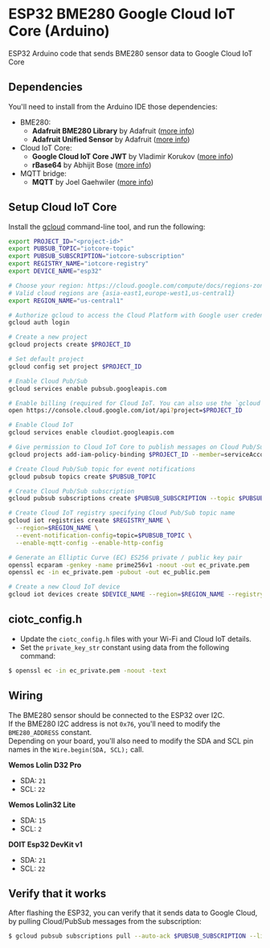 # ESP32 BME280 Google Cloud IoT Core (Arduino)

ESP32 Arduino code that sends BME280 sensor data to Google Cloud IoT Core

## Dependencies

You'll need to install from the Arduino IDE those dependencies:

- BME280:
  - **Adafruit BME280 Library** by Adafruit ([more info](https://github.com/adafruit/Adafruit_BME280_Library))
  - **Adafruit Unified Sensor** by Adafruit ([more info](https://github.com/adafruit/Adafruit_Sensor))
- Cloud IoT Core:
  - **Google Cloud IoT Core JWT** by Vladimir Korukov ([more info](https://github.com/GoogleCloudPlatform/google-cloud-iot-arduino))
  - **rBase64** by Abhijit Bose ([more info](https://github.com/boseji/rBASE64))
- MQTT bridge:
  - **MQTT** by Joel Gaehwiler ([more info](https://github.com/256dpi/arduino-mqtt))


## Setup Cloud IoT Core

Install the [gcloud](https://cloud.google.com/sdk/gcloud/) command-line tool, and run the following:

```sh
export PROJECT_ID="<project-id>"
export PUBSUB_TOPIC="iotcore-topic"
export PUBSUB_SUBSCRIPTION="iotcore-subscription"
export REGISTRY_NAME="iotcore-registry"
export DEVICE_NAME="esp32"

# Choose your region: https://cloud.google.com/compute/docs/regions-zones/
# Valid cloud regions are {asia-east1,europe-west1,us-central1}
export REGION_NAME="us-central1"

# Authorize gcloud to access the Cloud Platform with Google user credentials
gcloud auth login

# Create a new project
gcloud projects create $PROJECT_ID

# Set default project
gcloud config set project $PROJECT_ID

# Enable Cloud Pub/Sub
gcloud services enable pubsub.googleapis.com

# Enable billing (required for Cloud IoT. You can also use the `gcloud beta billing` CLI)
open https://console.cloud.google.com/iot/api?project=$PROJECT_ID

# Enable Cloud IoT
gcloud services enable cloudiot.googleapis.com

# Give permission to Cloud IoT Core to publish messages on Cloud Pub/Sub
gcloud projects add-iam-policy-binding $PROJECT_ID --member=serviceAccount:cloud-iot@system.gserviceaccount.com --role=roles/pubsub.publisher

# Create Cloud Pub/Sub topic for event notifications
gcloud pubsub topics create $PUBSUB_TOPIC

# Create Cloud Pub/Sub subscription
gcloud pubsub subscriptions create $PUBSUB_SUBSCRIPTION --topic $PUBSUB_TOPIC

# Create Cloud IoT registry specifying Cloud Pub/Sub topic name
gcloud iot registries create $REGISTRY_NAME \
  --region=$REGION_NAME \
  --event-notification-config=topic=$PUBSUB_TOPIC \
  --enable-mqtt-config --enable-http-config

# Generate an Elliptic Curve (EC) ES256 private / public key pair
openssl ecparam -genkey -name prime256v1 -noout -out ec_private.pem
openssl ec -in ec_private.pem -pubout -out ec_public.pem

# Create a new Cloud IoT device
gcloud iot devices create $DEVICE_NAME --region=$REGION_NAME --registry=$REGISTRY_NAME --public-key="path=./ec_public.pem,type=es256"
```


## ciotc_config.h

- Update the `ciotc_config.h` files with your Wi-Fi and Cloud IoT details.  
- Set the `private_key_str` constant using data from the following command:
```sh
$ openssl ec -in ec_private.pem -noout -text
```


## Wiring

The BME280 sensor should be connected to the ESP32 over I2C.  
If the BME280 I2C address is not `0x76`, you'll need to modify the `BME280_ADDRESS` constant.  
Depending on your board, you'll also need to modify the SDA and SCL pin names in the `Wire.begin(SDA, SCL);` call.

**Wemos Lolin D32 Pro**
- SDA: `21`
- SCL: `22`

**Wemos Lolin32 Lite**
- SDA: `15`
- SCL: `2`

**DOIT Esp32 DevKit v1**
- SDA: `21`
- SCL: `22`


## Verify that it works

After flashing the ESP32, you can verify that it sends data to Google Cloud, by pulling Cloud/PubSub messages from the subscription:
```sh
$ gcloud pubsub subscriptions pull --auto-ack $PUBSUB_SUBSCRIPTION --limit=1
```
